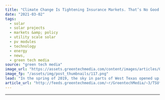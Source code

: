 ```yaml
---
title: "Climate Change Is Tightening Insurance Markets. That’s No Good for the Solar Industry"
date: "2021-03-02"
tags: 
  - solar
  - solar projects
  - markets &amp; policy
  - utility scale solar
  - pv modules
  - technology
  - energy
  - news,
  - green tech media
source: "green tech media"
image_url: "https://assets.greentechmedia.com/content/images/articles/Orsted_Permian_Energy_Solar_Texas_Utility_Scale_XL_Credit_Orsted.png"
image_fp: "/assets/img/post_thumbnails/117.png"
lead: "In the spring of 2019, the sky in parts of West Texas opened up, in some areas dropping hailstones as big as baseballs, according to the National Weather Service. Beyond cracking car windows and damaging rooftops, the hailstorm struck a 180-megawatt  ..."
article_url: "http://feeds.greentechmedia.com/~r/GreentechMedia/~3/TSUfIfe1zYY/climate-change-is-tightening-insurance-markets-thats-no-good-for-the-solar-industry"
---
```


---
